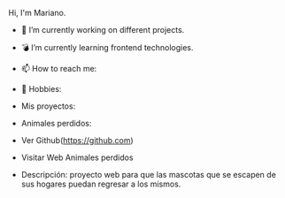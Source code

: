 Hi, I'm Mariano.

- 🔭 I’m currently working on different projects.
- 💣 I’m currently learning frontend technologies.
- 📫 How to reach me: 
- 🌱 Hobbies: 

- Mis proyectos:

- Animales perdidos:
- Ver Github(https://github.com)
- Visitar Web Animales perdidos
- Descripción: proyecto web para que las mascotas que se escapen de sus hogares puedan regresar a los mismos.
